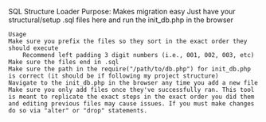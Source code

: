 SQL Structure Loader
Purpose: Makes migration easy
Just have your structural/setup .sql files here and run the init_db.php in the browser

    Usage
    Make sure you prefix the files so they sort in the exact order they should execute
        Recommend left padding 3 digit numbers (i.e., 001, 002, 003, etc)
    Make sure the files end in .sql
    Make sure the path in the require("/path/to/db.php") for init_db.php is correct (it should be if following my project structure)
    Navigate to the init_db.php in the browser any time you add a new file
    Make sure you only add files once they've successfully ran. This tool is meant to replicate the exact steps in the exact order you did them and editing previous files may cause issues. If you must make changes do so via "alter" or "drop" statements.
